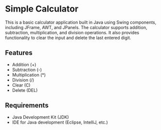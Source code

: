 # Simple Calculator

This is a basic calculator application built in Java using Swing components, including JFrame, AWT, and JPanels.
 The calculator supports addition, subtraction, multiplication, and division operations.
 It also provides functionality to clear the input and delete the last entered digit.

## Features

- Addition (+)
- Subtraction (-)
- Multiplication (*)
- Division (/)
- Clear (C)
- Delete (DEL)

## Requirements

- Java Development Kit (JDK)
- IDE for Java development (Eclipse, IntelliJ, etc.)
